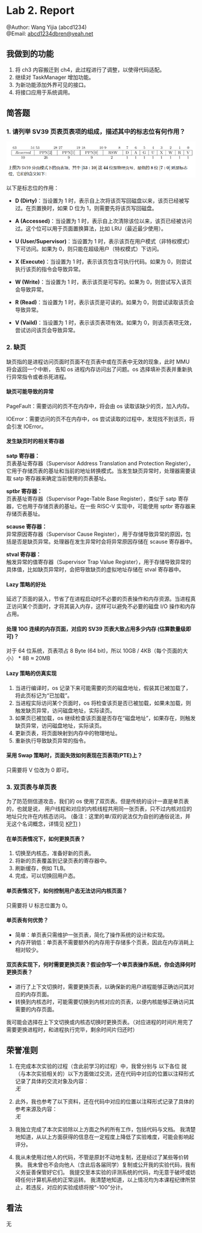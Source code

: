 # Lab 2. Report

@Author: Wang Yijia (abcd1234)  
@Email: abcd1234dbren@yeah.net

## 我做到的功能

1. 将 ch3 内容搬迁到 ch4，此过程进行了调整，以使得代码适配。
2. 继续对 TaskManager 增加功能。
3. 为新功能添加外界可见的接口。
4. 将接口应用于系统调用。

## 简答题

### 1. 请列举 SV39 页表页表项的组成，描述其中的标志位有何作用？

![](./resources/SV39-PTE.png)

以下是标志位的作用：

- **D (Dirty)**：当设置为 1 时，表示自上次将该页写回磁盘以来，该页已经被写过。在页置换时，如果 D 位为 1，则需要先将该页写回磁盘。

- **A (Accessed)**：当设置为 1 时，表示自上次清除该位以来，该页已经被访问过。这个位可以用于页面置换算法，比如 LRU（最近最少使用）。

- **U (User/Supervisor)**：当设置为 1 时，表示该页在用户模式（非特权模式）下可访问。如果为 0，则只能在超级用户（特权模式）下访问。

- **X (Execute)**：当设置为 1 时，表示该页包含可执行代码。如果为 0，则尝试执行该页的指令会导致异常。

- **W (Write)**：当设置为 1 时，表示该页是可写的。如果为 0，则尝试写入该页会导致异常。

- **R (Read)**：当设置为 1 时，表示该页是可读的。如果为 0，则尝试读取该页会导致异常。

- **V (Vaild)**：当设置为 1 时，表示该页表项有效。如果为 0，则该页表项无效，尝试访问该页会导致异常。

### 2. 缺页

缺页指的是进程访问页面时页面不在页表中或在页表中无效的现象，此时 MMU 将会返回一个中断， 告知 os 进程内存访问出了问题。os 选择填补页表并重新执行异常指令或者杀死进程。

#### 缺页可能导致的异常

PageFault：需要访问的页不在内存中，将会由 os 读取该缺少的页，加入内存。

IOError：需要访问的页不在内存中，os 尝试读取的过程中，发现找不到该页，将会引发 IOError。

#### 发生缺页时的相关寄存器

**satp 寄存器：**  
页表基址寄存器（Supervisor Address Translation and Protection Register），它用于存储页表的基址和当前的地址转换模式。当发生缺页异常时，处理器需要读取 satp 寄存器来确定当前使用的页表基址。

**sptbr 寄存器：**  
页表基址寄存器（Supervisor Page-Table Base Register），类似于 satp 寄存器，它也用于存储页表的基址。在一些 RISC-V 实现中，可能使用 sptbr 寄存器来存储页表基址。

**scause 寄存器：**  
异常原因寄存器（Supervisor Cause Register），用于存储导致异常的原因，包括是否是缺页异常。处理器在发生异常时会将异常原因存储在 scause 寄存器中。

**stval 寄存器：**  
触发异常的值寄存器（Supervisor Trap Value Register），用于存储导致异常的具体值，比如缺页异常时，会把导致缺页的虚拟地址存储在 stval 寄存器中。

#### Lazy 策略的好处

延迟了页面的装入，节省了在进程启动时不必要的页表操作和内存资源。当进程真正访问某个页面时，才将其装入内存，这样可以避免不必要的磁盘 I/O 操作和内存占用。

#### 处理 10G 连续的内存页面，对应的 SV39 页表大致占用多少内存 (估算数量级即可)？

对于 64 位系统，页表项占 8 Byte (64 bit)，所以 10GB / 4KB（每个页面的大小） \* 8B ≈ 20MB

#### Lazy 策略的仿真实现

1. 当进行编译时，os 记录下来可能需要的页的磁盘地址，假装其已被加载了，将此页标记为“已加载”。
2. 当进程实际访问某个页面时，os 将检查该页是否已被加载，如果未加载，则触发缺页异常，访问磁盘地址，实际读页。
3. 如果页已被加载，os 继续检查该页面是否存在“磁盘地址”，如果存在，则触发缺页异常，访问磁盘地址，实际读页。
4. 更新页表，将页面映射到内存中的物理地址。
5. 重新执行导致缺页异常的指令。

#### 采用 Swap 策略时，页面失效如何表现在页表项(PTE)上？

只需要将 V 位改为 0 即可。

### 3. 双页表与单页表

为了防范侧信道攻击，我们的 os 使用了双页表。但是传统的设计一直是单页表的，也就是说， 用户线程和对应的内核线程共用同一张页表，只不过内核对应的地址只允许在内核态访问。 (备注：这里的单/双的说法仅为自创的通俗说法，并无这个名词概念，详情见 [KPTI](https://en.wikipedia.org/wiki/Kernel_page-table_isolation) )

#### 在单页表情况下，如何更换页表？

1. 切换至内核态，准备好新的页表。
2. 将新的页表覆盖到记录页表的寄存器中。
3. 刷新缓存，例如 TLB。
4. 完成，可以切换回用户态。

#### 单页表情况下，如何控制用户态无法访问内核页面？

只需要将 U 标志位置为 0。

#### 单页表有何优势？

- 简单：单页表只需维护一张页表，简化了操作系统的设计和实现。
- 内存开销低：单页表不需要额外的内存用于存储多个页表，因此在内存消耗上相对较少。

#### 双页表实现下，何时需要更换页表？假设你写一个单页表操作系统，你会选择何时更换页表？

- 进行了上下文切换时，需要更换页表，以确保新的用户进程能够正确访问其对应的内存页面。
- 转换到内核态时，可能需要切换到内核对应的页表，以便内核能够正确访问其需要的内存页面。

我可能会选择在上下文切换或内核态切换时更换页表。（对应进程的时间片用完了需要更换进程时，和进程执行完毕，剩余时间片归还时）

## 荣誉准则

1. 在完成本次实验的过程（含此前学习的过程）中，我曾分别与 以下各位 就（与本次实验相关的）以下方面做过交流，还在代码中对应的位置以注释形式记录了具体的交流对象及内容：  
   _无_

2. 此外，我也参考了以下资料，还在代码中对应的位置以注释形式记录了具体的参考来源及内容：  
   _无_

3. 我独立完成了本次实验除以上方面之外的所有工作，包括代码与文档。 我清楚地知道，从以上方面获得的信息在一定程度上降低了实验难度，可能会影响起评分。

4. 我从未使用过他人的代码，不管是原封不动地复制，还是经过了某些等价转换。 我未曾也不会向他人（含此后各届同学）复制或公开我的实验代码，我有义务妥善保管好它们。 我提交至本实验的评测系统的代码，均无意于破坏或妨碍任何计算机系统的正常运转。 我清楚地知道，以上情况均为本课程纪律所禁止，若违反，对应的实验成绩将按“-100”分计。

## 看法

无
